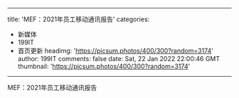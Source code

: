 
---
title: 'MEF：2021年员工移动通讯报告'
categories: 
 - 新媒体
 - 199IT
 - 首页更新
headimg: 'https://picsum.photos/400/300?random=3174'
author: 199IT
comments: false
date: Sat, 22 Jan 2022 22:00:46 GMT
thumbnail: 'https://picsum.photos/400/300?random=3174'
---

<div>   
MEF：2021年员工移动通讯报告  
</div>
            